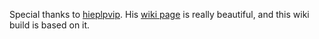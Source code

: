 Special thanks to [hieplpvip](https://github.com/hieplpvip). His [wiki page](https://github.com/hieplpvip/ASUS-ZENBOOK-HACKINTOSH/wiki) is really beautiful, and this wiki build is based on it.